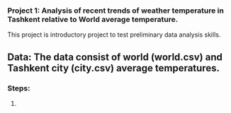 ### Project 1: Analysis of recent trends of weather temperature in Tashkent relative to World average temperature.
This project is introductory project to test preliminary data analysis skills.
## Data: The data consist of world (world.csv) and Tashkent city (city.csv) average temperatures.

### Steps:
1. 
